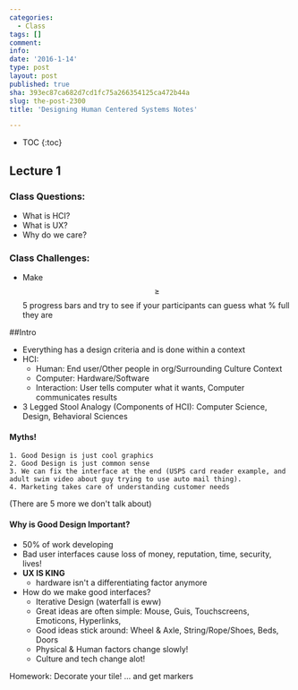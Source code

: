 ```yaml
---
categories:
  - Class
tags: []
comment: 
info: 
date: '2016-1-14'
type: post
layout: post
published: true
sha: 393ec87ca682d7cd1fc75a266354125ca472b44a
slug: the-post-2300
title: 'Designing Human Centered Systems Notes'

---
```


* TOC
{:toc}

## Lecture 1

### Class Questions:

- What is HCI?
- What is UX?
- Why do we care?

### Class Challenges:

- Make $$\geq$$ 5 progress bars and try to see if your participants can guess what % full they are

##Intro

- Everything has a design criteria and is done within a context
- HCI:
    - Human: End user/Other people in org/Surrounding Culture Context
    - Computer: Hardware/Software
    - Interaction: User tells computer what it wants, Computer communicates results
- 3 Legged Stool Analogy (Components of HCI): Computer Science, Design, Behavioral Sciences

#### Myths!

    1. Good Design is just cool graphics
    2. Good Design is just common sense
    3. We can fix the interface at the end (USPS card reader example, and adult swim video about guy trying to use auto mail thing).
    4. Marketing takes care of understanding customer needs

(There are 5 more we don't talk about)

#### Why is Good Design Important?

- 50% of work developing
- Bad user interfaces cause loss of money, reputation, time, security, lives! 
- **UX IS KING**
    - hardware isn't a differentiating factor anymore
- How do we make good interfaces?
    - Iterative Design (waterfall is eww)
    - Great ideas are often simple: Mouse, Guis, Touchscreens, Emoticons, Hyperlinks,
    - Good ideas stick around: Wheel & Axle, String/Rope/Shoes, Beds, Doors
    - Physical & Human factors change slowly!
    - Culture and tech change alot!

Homework: Decorate your tile! ... and get markers 
